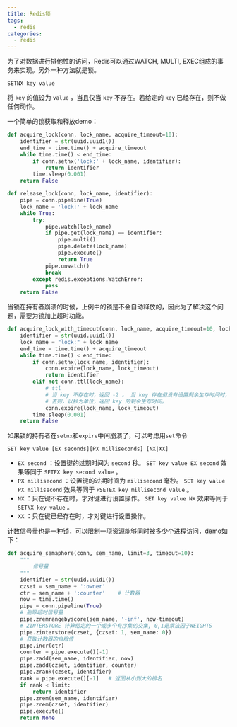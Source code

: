 ```yaml
---
title: Redis锁
tags: 
  - redis
categories:
  - redis
---
```


为了对数据进行排他性的访问，Redis可以通过WATCH, MULTI, EXEC组成的事务来实现。另外一种方法就是锁。

`SETNX key value`

将 `key` 的值设为 `value` ，当且仅当 `key` 不存在。若给定的 `key` 已经存在，则不做任何动作。

一个简单的锁获取和释放demo：

```python
def acquire_lock(conn, lock_name, acquire_timeout=10):
    identifier = str(uuid.uuid1())
    end_time = time.time() + acquire_timeout
    while time.time() < end_time:
        if conn.setnx('lock:' + lock_name, identifier):
            return identifier
        time.sleep(0.001)
    return False
```

```python
def release_lock(conn, lock_name, identifier):
    pipe = conn.pipeline(True)
    lock_name = 'lock:' + lock_name
    while True:
        try:
            pipe.watch(lock_name)
            if pipe.get(lock_name) == identifier:
                pipe.multi()
                pipe.delete(lock_name)
                pipe.execute()
                return True
            pipe.unwatch()
            break
        except redis.exceptions.WatchError:
            pass
    return False
```

当锁在持有者崩溃的时候，上例中的锁是不会自动释放的，因此为了解决这个问题，需要为锁加上超时功能。

```python
def acquire_lock_with_timeout(conn, lock_name, acquire_timeout=10, lock_timeout=10):
    identifier = str(uuid.uuid1())
    lock_name = "lock:" + lock_name
    end_time = time.time() + acquire_timeout
    while time.time() < end_time:
        if conn.setnx(lock_name, identifier):
            conn.expire(lock_name, lock_timeout)
            return identifier
        elif not conn.ttl(lock_name):
            # ttl
            # 当 key 不存在时，返回 -2 。 当 key 存在但没有设置剩余生存时间时，返回 -1 。
            # 否则，以秒为单位，返回 key 的剩余生存时间。
            conn.expire(lock_name, lock_timeout)
        time.sleep(0.001)
    return False
```

如果锁的持有者在`setnx`和`expire`中间崩溃了，可以考虑用`set`命令

`SET key value [EX seconds][PX milliseconds] [NX|XX]`

- `EX second` ：设置键的过期时间为 `second` 秒。 `SET key value EX second` 效果等同于 `SETEX key second value` 。
- `PX millisecond` ：设置键的过期时间为 `millisecond` 毫秒。 `SET key value PX millisecond` 效果等同于 `PSETEX key millisecond value` 。
- `NX` ：只在键不存在时，才对键进行设置操作。 `SET key value NX` 效果等同于 `SETNX key value` 。
- `XX` ：只在键已经存在时，才对键进行设置操作。

计数信号量也是一种锁，可以限制一项资源能够同时被多少个进程访问，demo如下：

```python
def acquire_semaphore(conn, sem_name, limit=3, timeout=10):
    """
        信号量
    """
    identifier = str(uuid.uuid1())
    czset = sem_name + ':owner'
    ctr = sem_name + ':counter'    # 计数器
    now = time.time()
    pipe = conn.pipeline(True)
    # 删除超时信号量
    pipe.zremrangebyscore(sem_name, '-inf', now-timeout)
    # ZINTERSTORE 计算给定的一个或多个有序集的交集, 0,1是乘法因子WEIGHTS
    pipe.zinterstore(czset, {czset: 1, sem_name: 0})
    # 获取计数器的自增值
    pipe.incr(ctr)
    counter = pipe.execute()[-1]
    pipe.zadd(sem_name, identifier, now)
    pipe.zadd(czset, identifier, counter)
    pipe.zrank(czset, identifier)
    rank = pipe.execute()[-1]   # 返回从小到大的排名
    if rank < limit:
        return identifier
    pipe.zrem(sem_name, identifier)
    pipe.zrem(czset, identifier)
    pipe.execute()
    return None
```